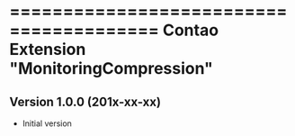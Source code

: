 ========================================
Contao Extension "MonitoringCompression"
========================================

Version 1.0.0 (201x-xx-xx)
--------------------------
- Initial version